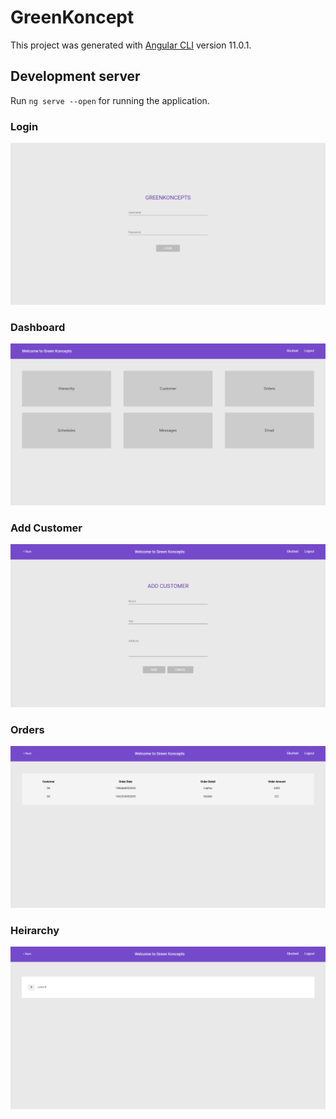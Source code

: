 # GreenKoncept

This project was generated with [Angular CLI](https://github.com/angular/angular-cli) version 11.0.1.

## Development server

Run `ng serve --open` for running the application. 

### Login
![Login Screenshot](./src/assets/images/login.png?raw=true "Login")

### Dashboard
![Dashboard Screenshot](./src/assets/images/dashboard.png?raw=true "Dashboard")

### Add Customer
![Add Customer Screenshot](./src/assets/images/customer.png?raw=true "Add Customer")

### Orders
![Orders Screenshot](./src/assets/images/orders.png?raw=true "Orders")

### Heirarchy
![Heirarchy Screenshot](./src/assets/images/tree.png?raw=true "Heirarchy")

